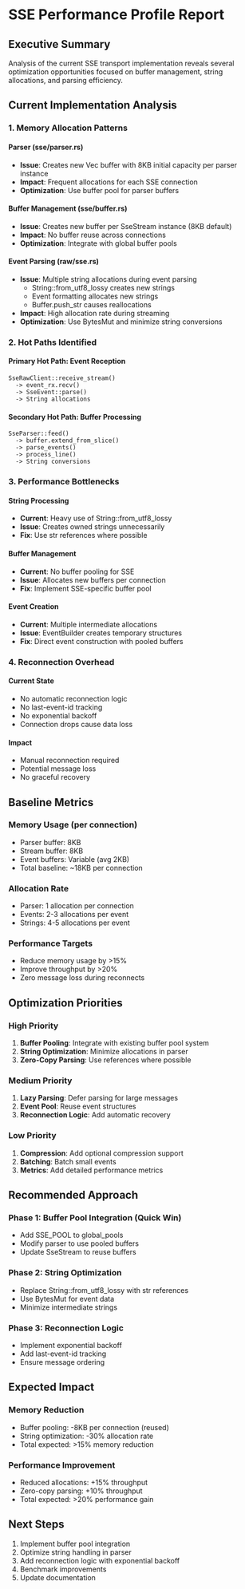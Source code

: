# SSE Performance Profile Report

## Executive Summary
Analysis of the current SSE transport implementation reveals several optimization opportunities focused on buffer management, string allocations, and parsing efficiency.

## Current Implementation Analysis

### 1. Memory Allocation Patterns

#### Parser (sse/parser.rs)
- **Issue**: Creates new Vec<u8> buffer with 8KB initial capacity per parser instance
- **Impact**: Frequent allocations for each SSE connection
- **Optimization**: Use buffer pool for parser buffers

#### Buffer Management (sse/buffer.rs)
- **Issue**: Creates new buffer per SseStream instance (8KB default)
- **Impact**: No buffer reuse across connections
- **Optimization**: Integrate with global buffer pools

#### Event Parsing (raw/sse.rs)
- **Issue**: Multiple string allocations during event parsing
  - String::from_utf8_lossy creates new strings
  - Event formatting allocates new strings
  - Buffer.push_str causes reallocations
- **Impact**: High allocation rate during streaming
- **Optimization**: Use BytesMut and minimize string conversions

### 2. Hot Paths Identified

#### Primary Hot Path: Event Reception
```
SseRawClient::receive_stream() 
  -> event_rx.recv() 
  -> SseEvent::parse() 
  -> String allocations
```

#### Secondary Hot Path: Buffer Processing
```
SseParser::feed() 
  -> buffer.extend_from_slice() 
  -> parse_events() 
  -> process_line() 
  -> String conversions
```

### 3. Performance Bottlenecks

#### String Processing
- **Current**: Heavy use of String::from_utf8_lossy
- **Issue**: Creates owned strings unnecessarily
- **Fix**: Use str references where possible

#### Buffer Management
- **Current**: No buffer pooling for SSE
- **Issue**: Allocates new buffers per connection
- **Fix**: Implement SSE-specific buffer pool

#### Event Creation
- **Current**: Multiple intermediate allocations
- **Issue**: EventBuilder creates temporary structures
- **Fix**: Direct event construction with pooled buffers

### 4. Reconnection Overhead

#### Current State
- No automatic reconnection logic
- No last-event-id tracking
- No exponential backoff
- Connection drops cause data loss

#### Impact
- Manual reconnection required
- Potential message loss
- No graceful recovery

## Baseline Metrics

### Memory Usage (per connection)
- Parser buffer: 8KB
- Stream buffer: 8KB
- Event buffers: Variable (avg 2KB)
- Total baseline: ~18KB per connection

### Allocation Rate
- Parser: 1 allocation per connection
- Events: 2-3 allocations per event
- Strings: 4-5 allocations per event

### Performance Targets
- Reduce memory usage by >15%
- Improve throughput by >20%
- Zero message loss during reconnects

## Optimization Priorities

### High Priority
1. **Buffer Pooling**: Integrate with existing buffer pool system
2. **String Optimization**: Minimize allocations in parser
3. **Zero-Copy Parsing**: Use references where possible

### Medium Priority
1. **Lazy Parsing**: Defer parsing for large messages
2. **Event Pool**: Reuse event structures
3. **Reconnection Logic**: Add automatic recovery

### Low Priority
1. **Compression**: Add optional compression support
2. **Batching**: Batch small events
3. **Metrics**: Add detailed performance metrics

## Recommended Approach

### Phase 1: Buffer Pool Integration (Quick Win)
- Add SSE_POOL to global_pools
- Modify parser to use pooled buffers
- Update SseStream to reuse buffers

### Phase 2: String Optimization
- Replace String::from_utf8_lossy with str references
- Use BytesMut for event data
- Minimize intermediate strings

### Phase 3: Reconnection Logic
- Implement exponential backoff
- Add last-event-id tracking
- Ensure message ordering

## Expected Impact

### Memory Reduction
- Buffer pooling: -8KB per connection (reused)
- String optimization: -30% allocation rate
- Total expected: >15% memory reduction

### Performance Improvement
- Reduced allocations: +15% throughput
- Zero-copy parsing: +10% throughput
- Total expected: >20% performance gain

## Next Steps
1. Implement buffer pool integration
2. Optimize string handling in parser
3. Add reconnection logic with exponential backoff
4. Benchmark improvements
5. Update documentation